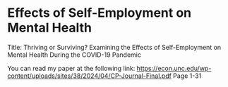 # Effects of Self-Employment on Mental Health
Title: Thriving or Surviving? Examining the Effects of Self-Employment on Mental Health During the COVID-19 Pandemic

You can read my paper at the following link: https://econ.unc.edu/wp-content/uploads/sites/38/2024/04/CP-Journal-Final.pdf
Page 1-31
